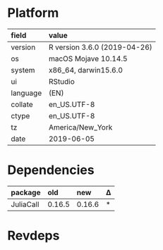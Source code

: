 # Platform

|field    |value                        |
|:--------|:----------------------------|
|version  |R version 3.6.0 (2019-04-26) |
|os       |macOS Mojave 10.14.5         |
|system   |x86_64, darwin15.6.0         |
|ui       |RStudio                      |
|language |(EN)                         |
|collate  |en_US.UTF-8                  |
|ctype    |en_US.UTF-8                  |
|tz       |America/New_York             |
|date     |2019-06-05                   |

# Dependencies

|package   |old    |new    |Δ  |
|:---------|:------|:------|:--|
|JuliaCall |0.16.5 |0.16.6 |*  |

# Revdeps

